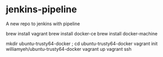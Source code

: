 # jenkins-pipeline

A new repo to jenkins with pipeline

brew install vagrant
brew install docker-ce
brew install docker-machine

mkdir ubuntu-trusty64-docker ; cd ubuntu-trusty64-docker
vagrant init williamyeh/ubuntu-trusty64-docker
vagrant up
vagrant ssh

